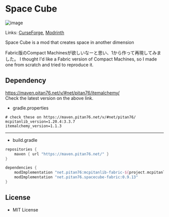 # Space Cube
![image](https://github.com/Pitan76/spacecube/assets/58260965/b81ecbc7-5682-4ceb-921e-777ad277702d)

Links: [CurseForge](https://www.curseforge.com/minecraft/mc-mods/spacecube), [Modrinth](https://modrinth.com/mod/spacecube)

Space Cube is a mod that creates space in another dimension

Fabric版のCompact Machinesが欲しいなーと思い、1から作って再現してみました。
I thought I'd like a Fabric version of Compact Machines, so I made one from scratch and tried to reproduce it.

## Dependency
https://maven.pitan76.net/v/#net/pitan76/itemalchemy/ <br />
Check the latest version on the above link.

- gradle.properties
```properties
# check these on https://maven.pitan76.net/v/#net/pitan76/
mcpitanlib_version=1.20.4:3.3.7
itemalchemy_version=1.1.3
```

----

- build.gradle
```groovy
repositories {
    maven { url "https://maven.pitan76.net/" }
}

dependencies {
    modImplementation "net.pitan76:mcpitanlib-fabric-${project.mcpitanlib_version}"
    modImplementation "net.pitan76.spacecube-fabric:0.9.13"
}
```

## License
- MIT License
